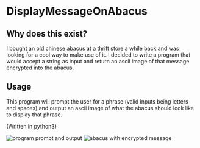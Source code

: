 # DisplayMessageOnAbacus

## Why does this exist?
I bought an old chinese abacus at a thrift store a while back and was looking for a cool way to make use of it. I decided to write a program that would accept a string as input and return an ascii image of that message encrypted into the abacus. 

## Usage
This program will prompt the user for a phrase (valid inputs being letters and spaces) and output an ascii image of what the abacus should look like to display that phrase. 

(Written in python3)

![program prompt and output](https://bigpictureprogrammer.com/wp-content/uploads/2020/05/abacus_UI_prompt_and_output.jpg?raw=true)
![abacus with encrypted message](https://bigpictureprogrammer.com/wp-content/uploads/2020/05/abacus_with_encrypted_message.jpg?raw=true)
